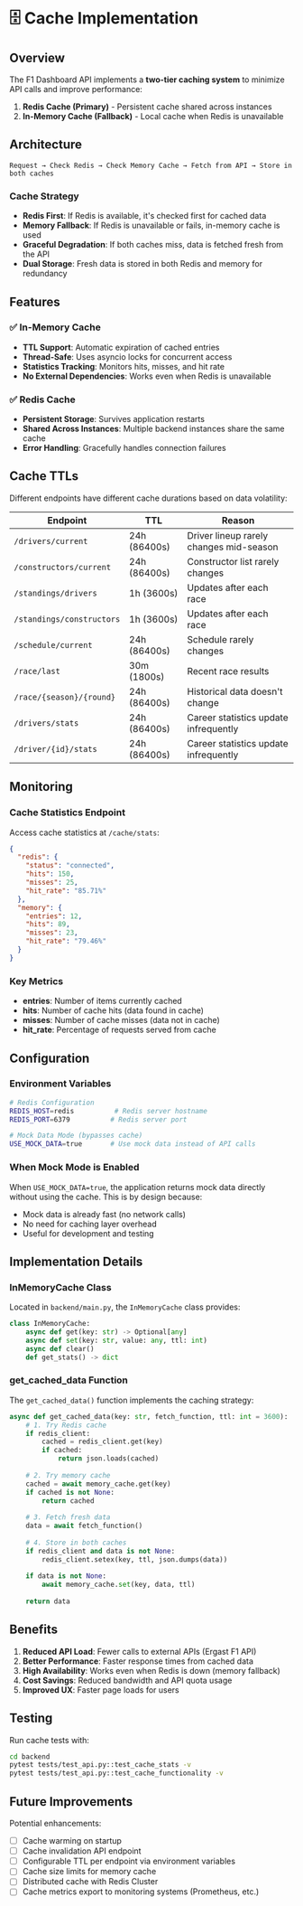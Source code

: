 # 🗄️ Cache Implementation

## Overview

The F1 Dashboard API implements a **two-tier caching system** to minimize API calls and improve performance:

1. **Redis Cache (Primary)** - Persistent cache shared across instances
2. **In-Memory Cache (Fallback)** - Local cache when Redis is unavailable

## Architecture

```
Request → Check Redis → Check Memory Cache → Fetch from API → Store in both caches
```

### Cache Strategy

- **Redis First**: If Redis is available, it's checked first for cached data
- **Memory Fallback**: If Redis is unavailable or fails, in-memory cache is used
- **Graceful Degradation**: If both caches miss, data is fetched fresh from the API
- **Dual Storage**: Fresh data is stored in both Redis and memory for redundancy

## Features

### ✅ In-Memory Cache

- **TTL Support**: Automatic expiration of cached entries
- **Thread-Safe**: Uses asyncio locks for concurrent access
- **Statistics Tracking**: Monitors hits, misses, and hit rate
- **No External Dependencies**: Works even when Redis is unavailable

### ✅ Redis Cache

- **Persistent Storage**: Survives application restarts
- **Shared Across Instances**: Multiple backend instances share the same cache
- **Error Handling**: Gracefully handles connection failures

## Cache TTLs

Different endpoints have different cache durations based on data volatility:

| Endpoint | TTL | Reason |
|----------|-----|--------|
| `/drivers/current` | 24h (86400s) | Driver lineup rarely changes mid-season |
| `/constructors/current` | 24h (86400s) | Constructor list rarely changes |
| `/standings/drivers` | 1h (3600s) | Updates after each race |
| `/standings/constructors` | 1h (3600s) | Updates after each race |
| `/schedule/current` | 24h (86400s) | Schedule rarely changes |
| `/race/last` | 30m (1800s) | Recent race results |
| `/race/{season}/{round}` | 24h (86400s) | Historical data doesn't change |
| `/drivers/stats` | 24h (86400s) | Career statistics update infrequently |
| `/driver/{id}/stats` | 24h (86400s) | Career statistics update infrequently |

## Monitoring

### Cache Statistics Endpoint

Access cache statistics at `/cache/stats`:

```json
{
  "redis": {
    "status": "connected",
    "hits": 150,
    "misses": 25,
    "hit_rate": "85.71%"
  },
  "memory": {
    "entries": 12,
    "hits": 89,
    "misses": 23,
    "hit_rate": "79.46%"
  }
}
```

### Key Metrics

- **entries**: Number of items currently cached
- **hits**: Number of cache hits (data found in cache)
- **misses**: Number of cache misses (data not in cache)
- **hit_rate**: Percentage of requests served from cache

## Configuration

### Environment Variables

```bash
# Redis Configuration
REDIS_HOST=redis          # Redis server hostname
REDIS_PORT=6379          # Redis server port

# Mock Data Mode (bypasses cache)
USE_MOCK_DATA=true       # Use mock data instead of API calls
```

### When Mock Mode is Enabled

When `USE_MOCK_DATA=true`, the application returns mock data directly without using the cache. This is by design because:
- Mock data is already fast (no network calls)
- No need for caching layer overhead
- Useful for development and testing

## Implementation Details

### InMemoryCache Class

Located in `backend/main.py`, the `InMemoryCache` class provides:

```python
class InMemoryCache:
    async def get(key: str) -> Optional[any]
    async def set(key: str, value: any, ttl: int)
    async def clear()
    def get_stats() -> dict
```

### get_cached_data Function

The `get_cached_data()` function implements the caching strategy:

```python
async def get_cached_data(key: str, fetch_function, ttl: int = 3600):
    # 1. Try Redis cache
    if redis_client:
        cached = redis_client.get(key)
        if cached:
            return json.loads(cached)
    
    # 2. Try memory cache
    cached = await memory_cache.get(key)
    if cached is not None:
        return cached
    
    # 3. Fetch fresh data
    data = await fetch_function()
    
    # 4. Store in both caches
    if redis_client and data is not None:
        redis_client.setex(key, ttl, json.dumps(data))
    
    if data is not None:
        await memory_cache.set(key, data, ttl)
    
    return data
```

## Benefits

1. **Reduced API Load**: Fewer calls to external APIs (Ergast F1 API)
2. **Better Performance**: Faster response times from cached data
3. **High Availability**: Works even when Redis is down (memory fallback)
4. **Cost Savings**: Reduced bandwidth and API quota usage
5. **Improved UX**: Faster page loads for users

## Testing

Run cache tests with:

```bash
cd backend
pytest tests/test_api.py::test_cache_stats -v
pytest tests/test_api.py::test_cache_functionality -v
```

## Future Improvements

Potential enhancements:
- [ ] Cache warming on startup
- [ ] Cache invalidation API endpoint
- [ ] Configurable TTL per endpoint via environment variables
- [ ] Cache size limits for memory cache
- [ ] Distributed cache with Redis Cluster
- [ ] Cache metrics export to monitoring systems (Prometheus, etc.)
